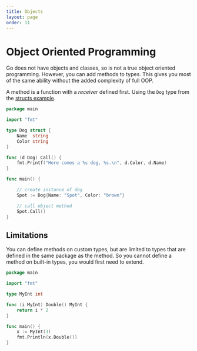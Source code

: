 ```yaml
---
title: Objects
layout: page
order: 11
---
```


# Object Oriented Programming

Go does not have objects and classes, so is not a true object oriented programming. However, you can add methods to types. This gives you most of the same ability without the added complexity of full OOP.

A method is a function with a _receiver_ defined first. Using the `Dog` type from the [structs example](/structs.html).

```go
package main

import "fmt"

type Dog struct {
	Name  string
	Color string
}

func (d Dog) Call() {
	fmt.Printf("Here comes a %s dog, %s.\n", d.Color, d.Name)
}

func main() {

	// create instance of dog
	Spot := Dog{Name: "Spot", Color: "brown"}

	// call object method
	Spot.Call()
}
```


## Limitations

You can define methods on custom types, but are limited to types that are defined in the same package as the method. So you cannot define a method on built-in types, you would first need to extend.

```go
package main

import "fmt"

type MyInt int

func (i MyInt) Double() MyInt {
	return i * 2
}

func main() {
	x := MyInt(3)
	fmt.Println(x.Double())
}
```

